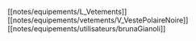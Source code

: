 [[notes/equipements/L_Vetements]] [[notes/equipements/vetements/V_VestePolaireNoire]] [[notes/equipements/utilisateurs/brunaGianoli]]